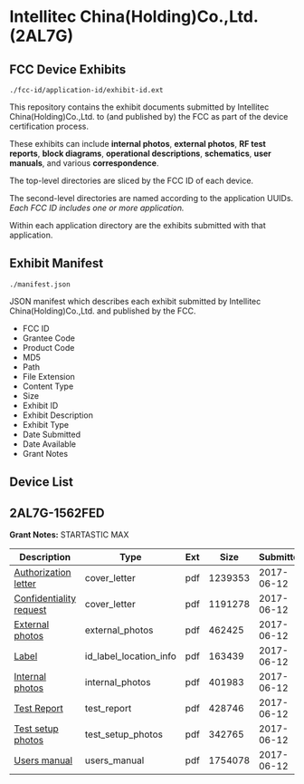 # Intellitec China(Holding)Co.,Ltd. (2AL7G)
## FCC Device Exhibits

```
./fcc-id/application-id/exhibit-id.ext
```

This repository contains the exhibit documents submitted by Intellitec China(Holding)Co.,Ltd. to (and published by) the FCC as part of the device certification process.

These exhibits can include **internal photos**, **external photos**, **RF test reports**, **block diagrams**, **operational descriptions**, **schematics**, **user manuals**, and various **correspondence**.

The top-level directories are sliced by the FCC ID of each device.

The second-level directories are named according to the application UUIDs. *Each FCC ID includes one or more application.*

Within each application directory are the exhibits submitted with that application. 

## Exhibit Manifest

```
./manifest.json
```

JSON manifest which describes each exhibit submitted by Intellitec China(Holding)Co.,Ltd. and published by the FCC.

- FCC ID
- Grantee Code
- Product Code
- MD5
- Path
- File Extension
- Content Type
- Size
- Exhibit ID
- Exhibit Description
- Exhibit Type
- Date Submitted
- Date Available
- Grant Notes

## Device List
## 2AL7G-1562FED
**Grant Notes:** STARTASTIC MAX

| Description | Type | Ext | Size | Submitted | Available |
| ----------- | ---- | --- | ---- | --------- | --------- |
| [Authorization letter](2AL7G-1562FED/7842ea93de550c0b7652a23d54d97eaa/3423003.pdf) | cover_letter | pdf | 1239353 | 2017-06-12 | 2017-06-12 |
| [Confidentiality request](2AL7G-1562FED/7842ea93de550c0b7652a23d54d97eaa/3423004.pdf) | cover_letter | pdf | 1191278 | 2017-06-12 | 2017-06-12 |
| [External photos](2AL7G-1562FED/7842ea93de550c0b7652a23d54d97eaa/3422999.pdf) | external_photos | pdf | 462425 | 2017-06-12 | 2017-06-12 |
| [Label](2AL7G-1562FED/7842ea93de550c0b7652a23d54d97eaa/3423005.pdf) | id_label_location_info | pdf | 163439 | 2017-06-12 | 2017-06-12 |
| [Internal photos](2AL7G-1562FED/7842ea93de550c0b7652a23d54d97eaa/3423000.pdf) | internal_photos | pdf | 401983 | 2017-06-12 | 2017-06-12 |
| [Test Report](2AL7G-1562FED/7842ea93de550c0b7652a23d54d97eaa/3423006.pdf) | test_report | pdf | 428746 | 2017-06-12 | 2017-06-12 |
| [Test setup photos](2AL7G-1562FED/7842ea93de550c0b7652a23d54d97eaa/3423001.pdf) | test_setup_photos | pdf | 342765 | 2017-06-12 | 2017-06-12 |
| [Users manual](2AL7G-1562FED/7842ea93de550c0b7652a23d54d97eaa/3423002.pdf) | users_manual | pdf | 1754078 | 2017-06-12 | 2017-06-12 |
